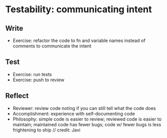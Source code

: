 # Testability: communicating intent

## Write

- Exercise: refactor the code to fn and variable names instead of comments to communicate the intent

## Test

- Exercise: run tests
- Exercise: push to review

## Reflect

- Reviewer: review code noting if you can still tell what the code does
- Accomplishment: experience with self-documenting code
- Philosophy: simple code is easier to review; reviewed code is easier to maintain; maintained code has fewer bugs; code w/ fewer bugs is less frightening to ship // credit: Javi